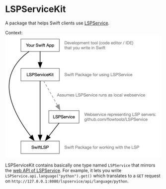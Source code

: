 # LSPServiceKit

A package that helps Swift clients use [LSPService](https://github.com/flowtoolz/LSPService).

Context:
![Context](Documentation/Context_Diagram.jpg)

LSPServiceKit contains basically one type named `LSPService` that mirrors the [web API of LSPService](https://github.com/flowtoolz/LSPService#api). For example, it lets you write `LSPService.api.language("python").get()` which translates to a `GET` request on `http://127.0.0.1:8080/lspservice/api/language/python`.

